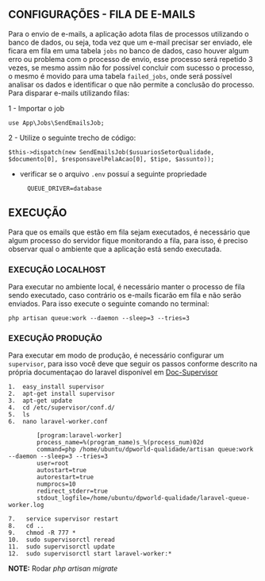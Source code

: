 

## CONFIGURAÇÕES - FILA DE E-MAILS

Para o envio de e-mails, a aplicação adota filas de processos utilizando o banco de dados, ou seja, toda vez que um e-mail precisar ser enviado, ele ficara em fila em uma tabela `jobs` no banco de dados, caso houver algum erro ou problema com o processo de envio, esse processo será repetido 3 vezes, se mesmo assim não for possível concluir com sucesso o processo, o mesmo é movido para uma tabela `failed_jobs`, onde será possível analisar os dados e identificar o que não permite a conclusão do processo.
Para disparar e-mails utilizando filas:

1 - Importar o job

    use App\Jobs\SendEmailsJob;

2 - Utilize o seguinte trecho de código:

    $this->dispatch(new SendEmailsJob($usuariosSetorQualidade, $documento[0], $responsavelPelaAcao[0], $tipo, $assunto));


* verificar se o arquivo `.env` possuí a seguinte propriedade

        QUEUE_DRIVER=database


## EXECUÇÃO

Para que os emails que estão em fila sejam executados, é necessário que algum processo do servidor fique monitorando a fila, para isso, é preciso observar qual o ambiente que a aplicação está sendo executada. 

### EXECUÇÃO LOCALHOST

Para executar no ambiente local, é necessário manter o processo de fila sendo executado, caso contrário os e-mails ficarão em fila e não serão enviados.
Para isso execute o seguinte comando no terminal:

    php artisan queue:work --daemon --sleep=3 --tries=3

### EXECUÇÃO PRODUÇÃO

Para executar em modo de produção, é necessário configurar um `supervisor`, para isso você deve que seguir os passos conforme descrito na própria documentaçao do laravel disponível em [Doc-Supervisor](https://laravel.com/docs/5.5/queues#supervisor-configuration)

    1.  easy_install supervisor
    2.  apt-get install supervisor
    3.  apt-get update
    4.  cd /etc/supervisor/conf.d/
    5.  ls
    6.  nano laravel-worker.conf

            [program:laravel-worker]
            process_name=%(program_name)s_%(process_num)02d
            command=php /home/ubuntu/dpworld-qualidade/artisan queue:work --daemon --sleep=3 --tries=3
            user=root
            autostart=true
            autorestart=true
            numprocs=10
            redirect_stderr=true
            stdout_logfile=/home/ubuntu/dpworld-qualidade/laravel-queue-worker.log
    
    7.   service supervisor restart
    8.   cd ..
    9.   chmod -R 777 *
    10.  sudo supervisorctl reread
    11.  sudo supervisorctl update
    12.  sudo supervisorctl start laravel-worker:*



**NOTE:** Rodar _php artisan migrate_
